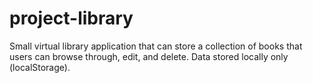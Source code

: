 # project-library
Small virtual library application that can store a collection of books that users can browse through, edit, and delete. Data stored locally only (localStorage).
